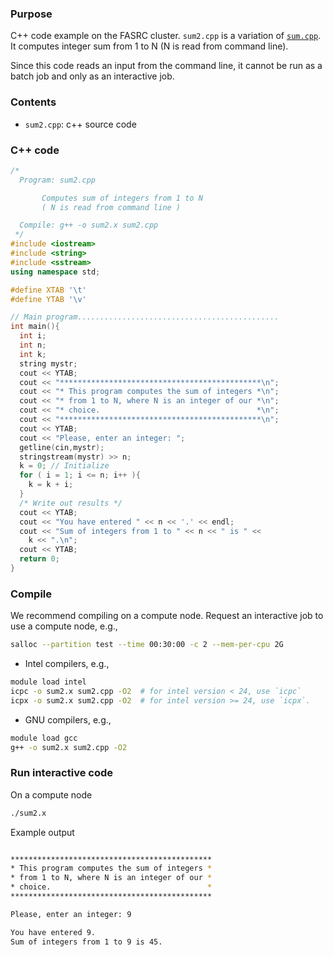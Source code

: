 ###  Purpose

C++ code example on the FASRC cluster. `sum2.cpp` is a variation of [`sum.cpp`](../Example1/sum.cpp). It computes integer sum from 1 to N (N is read from command line).

Since this code reads an input from the command line, it cannot be run as a batch job and only as an interactive job.

### Contents

* `sum2.cpp`: c++ source code 

### C++ code

```cpp
/*
  Program: sum2.cpp

	   Computes sum of integers from 1 to N
	   ( N is read from command line )

  Compile: g++ -o sum2.x sum2.cpp
 */
#include <iostream>
#include <string>
#include <sstream>
using namespace std;

#define XTAB '\t'
#define YTAB '\v'

// Main program.............................................
int main(){
  int i;
  int n;
  int k;
  string mystr;
  cout << YTAB;
  cout << "*********************************************\n";
  cout << "* This program computes the sum of integers *\n";
  cout << "* from 1 to N, where N is an integer of our *\n";
  cout << "* choice.                                   *\n";
  cout << "*********************************************\n";
  cout << YTAB;
  cout << "Please, enter an integer: ";
  getline(cin,mystr);
  stringstream(mystr) >> n;
  k = 0; // Initialize
  for ( i = 1; i <= n; i++ ){
    k = k + i;
  }
  /* Write out results */
  cout << YTAB;
  cout << "You have entered " << n << '.' << endl;
  cout << "Sum of integers from 1 to " << n << " is " <<
    k << ".\n";
  cout << YTAB;
  return 0;
}
```

### Compile

We recommend compiling on a compute node. Request an interactive job to use a compute node, e.g.,

```bash
salloc --partition test --time 00:30:00 -c 2 --mem-per-cpu 2G
```

* Intel compilers, e.g.,

```bash
module load intel
icpc -o sum2.x sum2.cpp -O2  # for intel version < 24, use `icpc`
icpx -o sum2.x sum2.cpp -O2  # for intel version >= 24, use `icpx`.
```

* GNU compilers, e.g.,

```bash
module load gcc
g++ -o sum2.x sum2.cpp -O2
```

### Run interactive code

On a compute node

```bash
./sum2.x
```

Example output

```bash

*********************************************
* This program computes the sum of integers *
* from 1 to N, where N is an integer of our *
* choice.                                   *
*********************************************

Please, enter an integer: 9

You have entered 9.
Sum of integers from 1 to 9 is 45.

```
